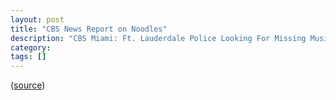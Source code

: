 ```yaml
---
layout: post
title: "CBS News Report on Noodles"
description: "CBS Miami: Ft. Lauderdale Police Looking For Missing Music Teacher"
category: 
tags: []
---
```



<script type='text/javascript' src='http://CBSMIA.images.worldnow.com/interface/js/WNVideo.js?rnd=178035;hostDomain=video.miami.cbslocal.com;playerWidth=620;playerHeight=349;isShowIcon=true;clipId=11080264;flvUri=;partnerclipid=;adTag=News;advertisingZone=CBS.MIA%252Fworldnowplayer;enableAds=true;landingPage=;islandingPageoverride=false;playerType=STANDARD_EMBEDDEDscript;controlsType=overlay'></script><a href="http://video.miami.cbslocal.com" title=""></a>

([source][vidsrc])

[vidsrc]: http://miami.cbslocal.com/2015/01/28/ft-lauderdale-police-looking-for-missing-52-year-old/ "CBS Miami: Ft. Lauderdale Police Looking For Missing Music Teacher"